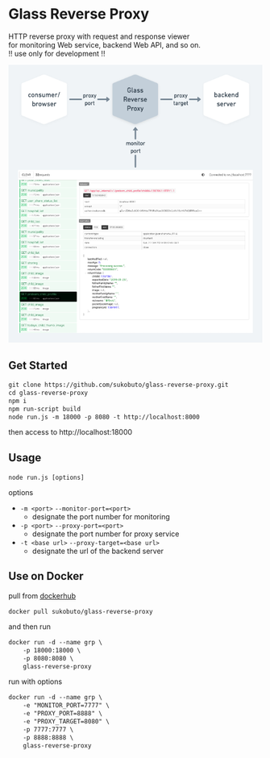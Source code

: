 # Glass Reverse Proxy
HTTP reverse proxy with request and response viewer  
for monitoring Web service, backend Web API, and so on.  
!! use only for development !!

![use image](docs/use-image.png)

## Get Started

```
git clone https://github.com/sukobuto/glass-reverse-proxy.git
cd glass-reverse-proxy
npm i
npm run-script build
node run.js -m 18000 -p 8080 -t http://localhost:8000
```

then access to http://localhost:18000

## Usage

`node run.js [options]`

options

- `-m <port>` `--monitor-port=<port>`
    - designate the port number for monitoring
- `-p <port>` `--proxy-port=<port>`
    - designate the port number for proxy service
- `-t <base url>` `--proxy-target=<base url>`
    - designate the url of the backend server

## Use on Docker

pull from [dockerhub](https://cloud.docker.com/u/sukobuto/repository/docker/sukobuto/glass-reverse-proxy)
```
docker pull sukobuto/glass-reverse-proxy
```

and then run
```
docker run -d --name grp \
    -p 18000:18000 \
    -p 8080:8080 \
    glass-reverse-proxy
```

run with options
```
docker run -d --name grp \
    -e "MONITOR_PORT=7777" \
    -e "PROXY_PORT=8888" \
    -e "PROXY_TARGET=8080" \
    -p 7777:7777 \
    -p 8888:8888 \
    glass-reverse-proxy
```
